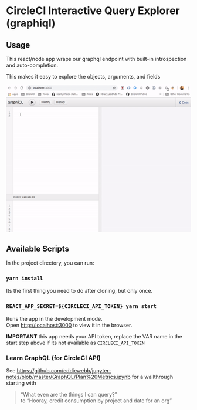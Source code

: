 # CircleCI Interactive Query Explorer (graphiql)

## Usage

This react/node app wraps our graphql endpoint with built-in introspection and auto-completion.

This makes it easy to explore the objects, arguments, and fields

![Gif showing the autocomplete querying](/assets/self.query)



## Available Scripts

In the project directory, you can run:

### `yarn install`

Its the first thing you need to do after cloning, but only once.

### `REACT_APP_SECRET=${CIRCLECI_API_TOKEN} yarn start`

Runs the app in the development mode.<br>
Open [http://localhost:3000](http://localhost:3000) to view it in the browser.


**IMPORTANT** this app needs your API token, replace the VAR name in the start step above if its not available as `CIRCLECI_API_TOKEN`


### Learn GraphQL (for CircleCI API)

See https://github.com/eddiewebb/jupyter-notes/blob/master/GraphQL/Plan%20Metrics.ipynb for a wallthrough starting with 

> “What even are the things I can query?”  
to 
> “Hooray, credit consumption by project and date for an org”
